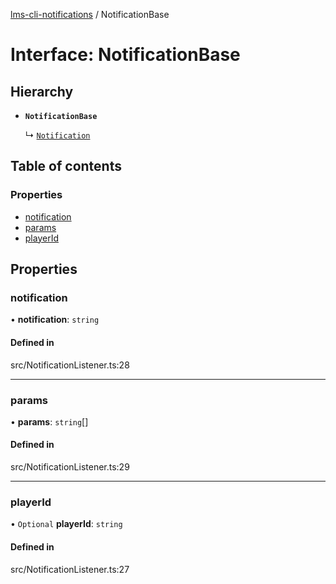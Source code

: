 [lms-cli-notifications](../README.md) / NotificationBase

# Interface: NotificationBase

## Hierarchy

- **`NotificationBase`**

  ↳ [`Notification`](Notification.md)

## Table of contents

### Properties

- [notification](NotificationBase.md#notification)
- [params](NotificationBase.md#params)
- [playerId](NotificationBase.md#playerid)

## Properties

### notification

• **notification**: `string`

#### Defined in

src/NotificationListener.ts:28

___

### params

• **params**: `string`[]

#### Defined in

src/NotificationListener.ts:29

___

### playerId

• `Optional` **playerId**: `string`

#### Defined in

src/NotificationListener.ts:27
